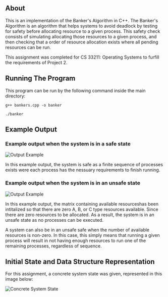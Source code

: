 ## About 
This is an implementation of the Banker's Algorithm in C++. The Banker's Algorithm is an algorithm that helps systems to avoid deadlock by testing for safety before allocating resource to a given process. This safety check consists of simulating allocating those resources to a given process, and then checking that a order of resource allocation exists where all pending resources can be run. 

This assignment was completed for CS 33211: Operating Systems to furfill the requirements of Project 2. 

## Running The Program
This program can be run by the following command inside the main directory: 

`g++ bankers.cpp -o banker`

`./banker`       

## Example Output

### Example output when the system is in a safe state
![Output Example](.images/stafestate.png)

In this example output, the system is safe as a finite sequence of processes exists were each process has the nessuary requirements to finish running. 

### Example output when the system is in an unsafe state 
![Output Example](.images/unsafestate.png)

In this example output, the matrix containing available resourceshas been intitalized so that there are zero A, B, or C type resources available. Since there are zero resources to be allocated. As a result, the system is in an unsafe state as no processes can be executed. 

A system can also be in an unsafe safe when the number of available resources is non-zero. In this case, this simply means that running a given process will result in not having enough resources to run one of the remaining processes, regardless of sequence. 

## Initial State and Data Structure Representation

For this assignment, a concrete system state was given, represented in this image below:

![Concrete System State]()
